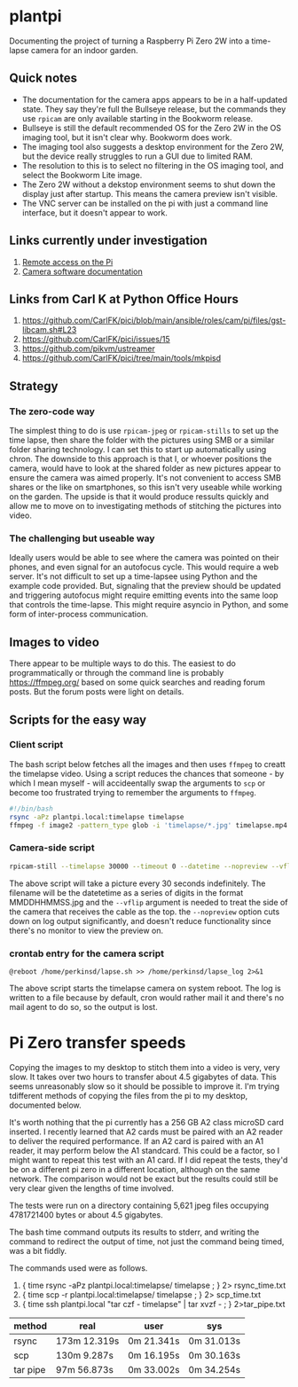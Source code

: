 # plantpi
Documenting the project of turning a Raspberry Pi Zero 2W into a time-lapse camera for an indoor garden.

## Quick notes
* The documentation for the camera apps appears to be in a half-updated state.  They say they're full the Bullseye release, but the commands they use `rpicam` are only available starting in the Bookworm release.
* Bullseye is still the default recommended OS for the Zero 2W in the OS imaging tool, but it isn't clear why.  Bookworm does work.
* The imaging tool also suggests a desktop environment for the Zero 2W, but the device really struggles to run a GUI due to limited RAM.
* The resolution to this is to select no filtering in the OS imaging tool, and select the Bookworm Lite image.
* The Zero 2W without a dekstop environment seems to shut down the display just after startup.  This means the camera preview isn't visible.
* The VNC server can be installed on the pi with just a command line interface, but it doesn't appear to work.

## Links currently under investigation

1.  [Remote access on the Pi](https://www.raspberrypi.com/documentation/computers/remote-access.html)
2.  [Camera software documentation](https://www.raspberrypi.com/documentation/computers/camera_software.html)

## Links from Carl K at Python Office Hours
1.  https://github.com/CarlFK/pici/blob/main/ansible/roles/cam/pi/files/gst-libcam.sh#L23
2.  https://github.com/CarlFK/pici/issues/15
3.  https://github.com/pikvm/ustreamer
4.  https://github.com/CarlFK/pici/tree/main/tools/mkpisd
## Strategy
### The zero-code way

The simplest thing to do is use `rpicam-jpeg` or `rpicam-stills` to set up the time lapse, then share the folder with the pictures using SMB or a similar folder sharing technology.  I can set this to start up automatically using chron.  The downside to this approach is that I, or whoever positions the camera, would have to look at the shared folder as new pictures appear to ensure the camera was aimed properly.  It's not convenient to access SMB shares or the like on smartphones, so this isn't very useable while working on the garden.  The upside is that it would produce ressults quickly and allow me to move on to investigating methods of stitching the pictures into video.

### The challenging but useable way

Ideally users would be able to see where the camera was pointed on their phones, and even signal for an autofocus cycle.  This would require a web server.  It's not difficult to set up a time-lapsee using Python and the example code provided.  But, signaling that the preview should be updated and triggering autofocus might require emitting events into the same loop that controls the time-lapse.  This might require asyncio in Python, and some form of inter-process communication.

## Images to video

There appear to be multiple ways to do this.  The easiest to do programmatically or through the command line is probably https://ffmpeg.org/ based on some quick searches and reading forum posts.  But the forum posts were light on details.

## Scripts for the easy way
### Client script

The bash script below fetches all the images and then uses `ffmpeg` to creatt the timelapse video.  Using a script reduces the chances that someone - by which I mean myself - will accideentally swap the arguments to `scp` or become too frustrated trying to remember the arguments to `ffmpeg`.

```bash
#!/bin/bash
rsync -aPz plantpi.local:timelapse timelapse
ffmpeg -f image2 -pattern_type glob -i 'timelapse/*.jpg' timelapse.mp4
````

### Camera-side script

```bash                                                #!/bin/bash
rpicam-still --timelapse 30000 --timeout 0 --datetime --nopreview --vflip -o /home/perkinsd/timelapse/
```
The above script will take a picture every 30 seconds indefinitely.  The filename will be the datetetime as a series of digits in the format MMDDHHMMSS.jpg and the `--vflip` argument is needed to treat the side of the camera that receives the cable as the top.  the `--nopreview` option cuts down on log output significantly, and doesn't reduce functionality since there's no monitor to view the preview on.

### crontab entry for the camera script

```
@reboot /home/perkinsd/lapse.sh >> /home/perkinsd/lapse_log 2>&1
```
The above script starts the timelapse camera on system reboot.  The log is written to a file because by default, cron would rather mail it and there's no mail agent to do so, so the output is lost. 

# Pi Zero transfer speeds
Copying the images to my desktop to stitch them into a video is very, very slow.  It takes over two hours to transfer about 4.5 gigabytes of data.  This seems unreasonably slow so it should be possible to improve it.  I'm trying tdifferent methods of copying the files from the pi to my desktop, documented below.

It's worth nothing that the pi currently has a 256 GB A2 class microSD card inserted.  I recently learned that A2 cards must be paired with an A2 reader to deliver the required performance.  If an A2 card is paired with an A1 reader, it may perform below the A1 standcard.  This could be a factor, so I might want to repeat this test with an A1 card.  If I did repeat the tests, they'd be on a different pi zero in a different location, although on the same network.  The comparison would not be exact but the results could still be very clear given the lengths of time involved.

The tests were run on a directory containing 5,621 jpeg files occupying 4781721400 bytes or about 4.5 gigabytes.
                                                    
The bash time command outputs its results to stderr, and writing the command to redirect the output of time, not just the command being timed, was a bit fiddly.

The commands used were as follows.

1. { time rsync -aPz plantpi.local:timelapse/ timelapse ; } 2> rsync_time.txt 
2. { time scp -r plantpi.local:timelapse/ timelapse ; } 2> scp_time.txt
3. { time ssh plantpi.local "tar czf - timelapse" | tar xvzf - ; } 2>tar_pipe.txt 

|method|real|user|sys|
|---|---|---|---|
|rsync|173m 12.319s| 0m 21.341s | 0m 31.013s|
|scp | 130m 9.287s | 0m 16.195s | 0m 30.163s |
|tar pipe |97m 56.873s | 0m 33.002s|0m 34.254s |
